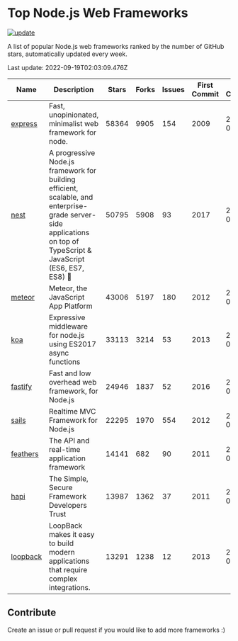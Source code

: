 # Top Node.js Web Frameworks

[![update](https://github.com/sunnysid3up/nodejs-web-frameworks/actions/workflows/update.yml/badge.svg)](https://github.com/sunnysid3up/nodejs-web-frameworks/actions/workflows/update.yml)

A list of popular Node.js web frameworks ranked by the number of GitHub stars, automatically updated every week.

Last update: 2022-09-19T02:03:09.476Z

| Name          | Description          | Stars                     | Forks          | Issues               | First Commit        | Last Commit         | Language          |
|---------------|----------------------|---------------------------|----------------|----------------------|---------------------|---------------------|-------------------|
| [express](https://github.com/expressjs/express) | Fast, unopinionated, minimalist web framework for node. | 58364 | 9905 | 154 | 2009 | 2022-09-18 | JS |
| [nest](https://github.com/nestjs/nest) | A progressive Node.js framework for building efficient, scalable, and enterprise-grade server-side applications on top of TypeScript & JavaScript (ES6, ES7, ES8) 🚀 | 50795 | 5908 | 93 | 2017 | 2022-09-19 | TS |
| [meteor](https://github.com/meteor/meteor) | Meteor, the JavaScript App Platform | 43006 | 5197 | 180 | 2012 | 2022-09-18 | JS |
| [koa](https://github.com/koajs/koa) | Expressive middleware for node.js using ES2017 async functions | 33113 | 3214 | 53 | 2013 | 2022-09-18 | JS |
| [fastify](https://github.com/fastify/fastify) | Fast and low overhead web framework, for Node.js | 24946 | 1837 | 52 | 2016 | 2022-09-18 | JS |
| [sails](https://github.com/balderdashy/sails) | Realtime MVC Framework for Node.js | 22295 | 1970 | 554 | 2012 | 2022-09-18 | JS |
| [feathers](https://github.com/feathersjs/feathers) | The API and real-time application framework | 14141 | 682 | 90 | 2011 | 2022-09-17 | TS |
| [hapi](https://github.com/hapijs/hapi) | The Simple, Secure Framework Developers Trust | 13987 | 1362 | 37 | 2011 | 2022-09-18 | JS |
| [loopback](https://github.com/strongloop/loopback) | LoopBack makes it easy to build modern applications that require complex integrations. | 13291 | 1238 | 12 | 2013 | 2022-09-18 | JS |

## Contribute 

Create an issue or pull request if you would like to add more frameworks :)